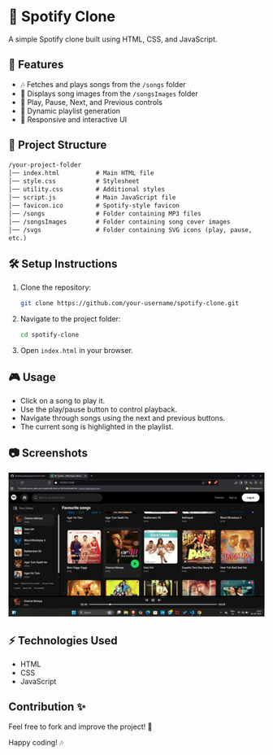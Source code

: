 # 🎵 Spotify Clone

A simple Spotify clone built using HTML, CSS, and JavaScript.

## 🚀 Features
- 🎶 Fetches and plays songs from the `/songs` folder
- 📂 Displays song images from the `/songsImages` folder
- 🎵 Play, Pause, Next, and Previous controls
- 📜 Dynamic playlist generation
- 🎨 Responsive and interactive UI

## 📁 Project Structure
```
/your-project-folder
│── index.html          # Main HTML file
│── style.css           # Stylesheet
│── utility.css         # Additional styles
│── script.js           # Main JavaScript file
│── favicon.ico         # Spotify-style favicon
│── /songs              # Folder containing MP3 files
│── /songsImages        # Folder containing song cover images
│── /svgs               # Folder containing SVG icons (play, pause, etc.)
```

## 🛠️ Setup Instructions
1. Clone the repository:
   ```sh
   git clone https://github.com/your-username/spotify-clone.git
   ```
2. Navigate to the project folder:
   ```sh
   cd spotify-clone
   ```
3. Open `index.html` in your browser.

## 🎮 Usage
- Click on a song to play it.
- Use the play/pause button to control playback.
- Navigate through songs using the next and previous buttons.
- The current song is highlighted in the playlist.

## 📷 Screenshots
![Music Player UI](Screenshot.png)

## ⚡ Technologies Used
- HTML
- CSS
- JavaScript

## Contribution ✨

Feel free to fork and improve the project! 🚀

Happy coding! 🎶
